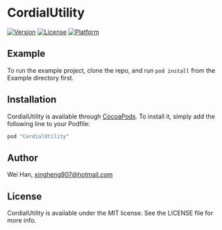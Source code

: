 # CordialUtility

[![Version](https://img.shields.io/cocoapods/v/CordialUtility.svg?style=flat)](http://cocoapods.org/pods/CordialUtility)
[![License](https://img.shields.io/cocoapods/l/CordialUtility.svg?style=flat)](http://cocoapods.org/pods/CordialUtility)
[![Platform](https://img.shields.io/cocoapods/p/CordialUtility.svg?style=flat)](http://cocoapods.org/pods/CordialUtility)

## Example

To run the example project, clone the repo, and run `pod install` from the Example directory first.

## Installation

CordialUtility is available through [CocoaPods](http://cocoapods.org). To install
it, simply add the following line to your Podfile:

```ruby
pod "CordialUtility"
```

## Author

Wei Han, xingheng907@hotmail.com

## License

CordialUtility is available under the MIT license. See the LICENSE file for more info.
